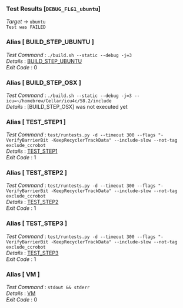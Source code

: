 ### Test Results [`DEBUG_FLG1_ubuntu`]   
*Target* -> `ubuntu`   
`Test was FAILED`

### Alias [ BUILD_STEP_UBUNTU ]   
*Test Command* : `./build.sh --static --debug -j=3`   
*Details*      : [BUILD_STEP_UBUNTU](https://github.com/CCRobot/TestResults/blob/20171228T174244DEBUG_FLG1_ubuntu/BUILD_STEP_UBUNTU_0.md)   
*Exit Code*    : 0   

   
### Alias [ BUILD_STEP_OSX ]   
*Test Command* : `./build.sh --static --debug -j=3 --icu=~/homebrew/Cellar/icu4c/58.2/include`   
*Details*      : [BUILD_STEP_OSX] was not executed yet   

   
### Alias [ TEST_STEP1 ]   
*Test Command* : `test/runtests.py -d --timeout 300 --flags "-VerifyBarrierBit -KeepRecyclerTrackData" --include-slow --not-tag exclude_ccrobot`   
*Details*      : [TEST_STEP1](https://github.com/CCRobot/TestResults/blob/20171228T174244DEBUG_FLG1_ubuntu/TEST_STEP1_2.md)   
*Exit Code*    : 1   

   
### Alias [ TEST_STEP2 ]   
*Test Command* : `test/runtests.py -d --timeout 300 --flags "-VerifyBarrierBit -KeepRecyclerTrackData" --include-slow --not-tag exclude_ccrobot`   
*Details*      : [TEST_STEP2](https://github.com/CCRobot/TestResults/blob/20171228T174244DEBUG_FLG1_ubuntu/TEST_STEP2_3.md)   
*Exit Code*    : 1   

   
### Alias [ TEST_STEP3 ]   
*Test Command* : `test/runtests.py -d --timeout 300 --flags "-VerifyBarrierBit -KeepRecyclerTrackData" --include-slow --not-tag exclude_ccrobot`   
*Details*      : [TEST_STEP3](https://github.com/CCRobot/TestResults/blob/20171228T174244DEBUG_FLG1_ubuntu/TEST_STEP3_4.md)   
*Exit Code*    : 1   

   
### Alias [ VM ]   
*Test Command* : `stdout && stderr`   
*Details*      : [VM](https://github.com/CCRobot/TestResults/blob/20171228T174244DEBUG_FLG1_ubuntu/VM_5.md)   
*Exit Code*    : 0   

   
